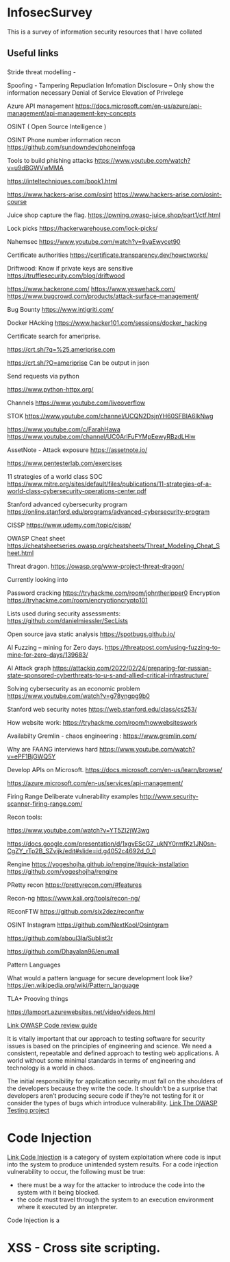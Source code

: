 # InfosecSurvey

This is a survey of information security resources that I have collated     

## Useful links

### 
Stride threat modelling - 

Spoofing - 
Tampering
Repudiation
Infomation Disclosure – Only show the information necessary
Denial of Service
Elevation of Privelege


Azure API management 
https://docs.microsoft.com/en-us/azure/api-management/api-management-key-concepts




OSINT ( Open Source Intelligence )

OSINT Phone number information recon
https://github.com/sundowndev/phoneinfoga

Tools to build phishing attacks
https://www.youtube.com/watch?v=u9dBGWVwMMA




https://inteltechniques.com/book1.html

https://www.hackers-arise.com/osint
https://www.hackers-arise.com/osint-course

Juice shop capture the flag.
https://pwning.owasp-juice.shop/part1/ctf.html


Lock picks 
https://hackerwarehouse.com/lock-picks/


Nahemsec 
https://www.youtube.com/watch?v=9vaEwycet90


Certificate authorities
https://certificate.transparency.dev/howctworks/

Driftwood: Know if private keys are sensitive
https://trufflesecurity.com/blog/driftwood


https://www.hackerone.com/
https://www.yeswehack.com/
https://www.bugcrowd.com/products/attack-surface-management/

Bug Bounty 
https://www.intigriti.com/



Docker HAcking
https://www.hacker101.com/sessions/docker_hacking


Certificate search for ameriprise.

https://crt.sh/?q=%25.ameriprise.com

https://crt.sh/?O=ameriprise
Can be output in json

Send requests via python

https://www.python-httpx.org/

Channels 
https://www.youtube.com/liveoverflow

STOK
https://www.youtube.com/channel/UCQN2DsjnYH60SFBIA6IkNwg

https://www.youtube.com/c/FarahHawa
https://www.youtube.com/channel/UC0ArlFuFYMpEewyRBzdLHiw

AssetNote - 
Attack exposure
https://assetnote.io/

https://www.pentesterlab.com/exercises

11 strategies of a world class SOC
https://www.mitre.org/sites/default/files/publications/11-strategies-of-a-world-class-cybersecurity-operations-center.pdf





Stanford advanced cybersecurity program
https://online.stanford.edu/programs/advanced-cybersecurity-program

CISSP
https://www.udemy.com/topic/cissp/


OWASP Cheat sheet
https://cheatsheetseries.owasp.org/cheatsheets/Threat_Modeling_Cheat_Sheet.html

Threat dragon.
https://owasp.org/www-project-threat-dragon/


Currently looking into 

Password cracking
https://tryhackme.com/room/johntheripper0
Encryption
https://tryhackme.com/room/encryptioncrypto101


Lists used during security assessments:
https://github.com/danielmiessler/SecLists

Open source java static analysis
https://spotbugs.github.io/



AI Fuzzing  – mining for Zero days.
https://threatpost.com/using-fuzzing-to-mine-for-zero-days/139683/

AI Attack graph
https://attackiq.com/2022/02/24/preparing-for-russian-state-sponsored-cyberthreats-to-u-s-and-allied-critical-infrastructure/


Solving cybersecurity as an economic problem
https://www.youtube.com/watch?v=g78yngpg9b0

Stanford web security notes
https://web.stanford.edu/class/cs253/

How website work:
https://tryhackme.com/room/howwebsiteswork



Availabilty
Gremlin - chaos engineering : https://www.gremlin.com/

Why are FAANG interviews hard
https://www.youtube.com/watch?v=ePF1BjGWQ5Y

Develop APIs on Microsoft.  https://docs.microsoft.com/en-us/learn/browse/


https://azure.microsoft.com/en-us/services/api-management/




Firing Range 
Deliberate vulnerability examples
http://www.security-scanner-firing-range.com/



Recon tools:

https://www.youtube.com/watch?v=YT5Zl2jW3wg


https://docs.google.com/presentation/d/1xgvEScGZ_ukNY0rmfKz1JN0sn-CgZY_rTp2B_SZvijk/edit#slide=id.g4052c4692d_0_0


Rengine
https://yogeshojha.github.io/rengine/#quick-installation
https://github.com/yogeshojha/rengine

PRetty recon
https://prettyrecon.com/#features

Recon-ng
https://www.kali.org/tools/recon-ng/

REconFTW
https://github.com/six2dez/reconftw

OSINT Instagram
https://github.com/NextKool/Osintgram

https://github.com/aboul3la/Sublist3r


https://github.com/Dhayalan96/enumall



Pattern Languages

What would a pattern language for secure development look like?
https://en.wikipedia.org/wiki/Pattern_language


TLA+ Prooving things

https://lamport.azurewebsites.net/video/videos.html



[Link OWASP Code review guide](https://owasp.org/www-project-code-review-guide/assets/OWASP_Code_Review_Guide_v2.pdf)

 It is vitally important that our approach to testing software for security issues is based on the principles of engineering and science. We need a consistent, repeatable and defined approach to testing web applications. A world without some minimal standards in terms of engineering and technology is a world in chaos.

 The initial responsibility for application security must fall on the shoulders of the developers because they write the code. It shouldn’t be a surprise that developers aren’t producing secure code if they’re not testing for it or consider the types of bugs which introduce vulnerability.
[Link The OWASP Testing project ](https://owasp.org/www-project-web-security-testing-guide/stable/)


# Code Injection
[Link Code Injection](https://en.wikipedia.org/wiki/Code_injection) is a category of system exploitation where code is input into the system to produce unintended system results. 
For a code injection vulnerability to occur, the following must be true:
* there must be a way for the attacker to introduce the code into the system with it being blocked.
* the code must travel through the system to an execution environment where it executed by an interpreter.



Code Injection is a 


# XSS - Cross site scripting.
